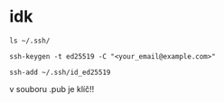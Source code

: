 # idk

```
ls ~/.ssh/

ssh-keygen -t ed25519 -C "<your_email@example.com>"

ssh-add ~/.ssh/id_ed25519
```

v souboru .pub je klíč!!